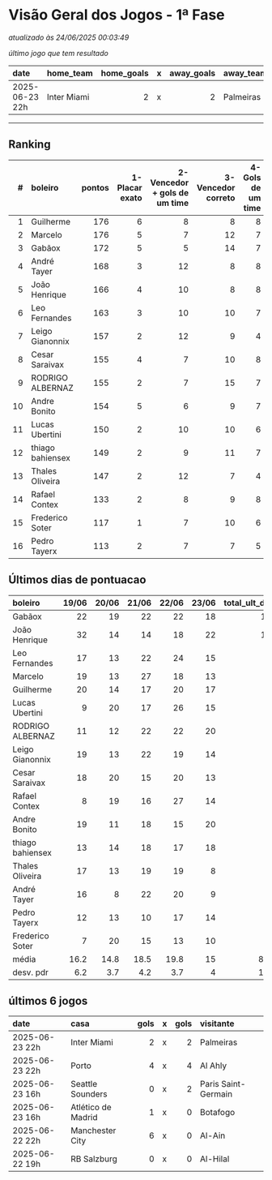 # Visão Geral dos Jogos - 1ª Fase

_atualizado às 24/06/2025 00:03:49_

_último jogo que tem resultado_

| date           | home_team   |   home_goals | x   |   away_goals | away_team   |
|:---------------|:------------|-------------:|:----|-------------:|:------------|
| 2025-06-23 22h | Inter Miami |            2 | x   |            2 | Palmeiras   |



---
## Ranking
|   # | boleiro          |   pontos |   1-Placar exato |   2-Vencedor + gols de um time |   3-Vencedor correto |   4-Gols de um time |   5-Nenhum acerto |
|----:|:-----------------|---------:|-----------------:|-------------------------------:|---------------------:|--------------------:|------------------:|
|   1 | Guilherme        |      176 |                6 |                              8 |                    8 |                   8 |                 6 |
|   2 | Marcelo          |      176 |                5 |                              7 |                   12 |                   7 |                 5 |
|   3 | Gabãox           |      172 |                5 |                              5 |                   14 |                   7 |                 5 |
|   4 | André Tayer      |      168 |                3 |                             12 |                    8 |                   8 |                 5 |
|   5 | João Henrique    |      166 |                4 |                             10 |                    8 |                   8 |                 6 |
|   6 | Leo Fernandes    |      163 |                3 |                             10 |                   10 |                   7 |                 6 |
|   7 | Leigo Gianonnix  |      157 |                2 |                             12 |                    9 |                   4 |                 9 |
|   8 | Cesar Saraivax   |      155 |                4 |                              7 |                   10 |                   8 |                 7 |
|   9 | RODRIGO ALBERNAZ |      155 |                2 |                              7 |                   15 |                   7 |                 5 |
|  10 | Andre Bonito     |      154 |                5 |                              6 |                    9 |                   7 |                 9 |
|  11 | Lucas Ubertini   |      150 |                2 |                             10 |                   10 |                   6 |                 8 |
|  12 | thiago bahiensex |      149 |                2 |                              9 |                   11 |                   7 |                 7 |
|  13 | Thales Oliveira  |      147 |                2 |                             12 |                    7 |                   4 |                11 |
|  14 | Rafael Contex    |      133 |                2 |                              8 |                    9 |                   8 |                 9 |
|  15 | Frederico Soter  |      117 |                1 |                              7 |                   10 |                   6 |                12 |
|  16 | Pedro Tayerx     |      113 |                2 |                              7 |                    7 |                   5 |                15 |

## Últimos dias de pontuacao
| boleiro          |   19/06 |   20/06 |   21/06 |   22/06 |   23/06 |   total_ult_dias |
|:-----------------|--------:|--------:|--------:|--------:|--------:|-----------------:|
| Gabãox           |    22   |    19   |    22   |    22   |      18 |            103   |
| João Henrique    |    32   |    14   |    14   |    18   |      22 |            100   |
| Leo Fernandes    |    17   |    13   |    22   |    24   |      15 |             91   |
| Marcelo          |    19   |    13   |    27   |    18   |      13 |             90   |
| Guilherme        |    20   |    14   |    17   |    20   |      17 |             88   |
| Lucas Ubertini   |     9   |    20   |    17   |    26   |      15 |             87   |
| RODRIGO ALBERNAZ |    11   |    12   |    22   |    22   |      20 |             87   |
| Leigo Gianonnix  |    19   |    13   |    22   |    19   |      14 |             87   |
| Cesar Saraivax   |    18   |    20   |    15   |    20   |      13 |             86   |
| Rafael Contex    |     8   |    19   |    16   |    27   |      14 |             84   |
| Andre Bonito     |    19   |    11   |    18   |    15   |      20 |             83   |
| thiago bahiensex |    13   |    14   |    18   |    17   |      18 |             80   |
| Thales Oliveira  |    17   |    13   |    19   |    19   |       8 |             76   |
| André Tayer      |    16   |     8   |    22   |    20   |       9 |             75   |
| Pedro Tayerx     |    12   |    13   |    10   |    17   |      14 |             66   |
| Frederico Soter  |     7   |    20   |    15   |    13   |      10 |             65   |
| média            |    16.2 |    14.8 |    18.5 |    19.8 |      15 |             84.2 |
| desv. pdr        |     6.2 |     3.7 |     4.2 |     3.7 |       4 |             10.3 |

## últimos 6 jogos
| date           | casa               |   gols | x   |   gols | visitante           |
|:---------------|:-------------------|-------:|:----|-------:|:--------------------|
| 2025-06-23 22h | Inter Miami        |      2 | x   |      2 | Palmeiras           |
| 2025-06-23 22h | Porto              |      4 | x   |      4 | Al Ahly             |
| 2025-06-23 16h | Seattle Sounders   |      0 | x   |      2 | Paris Saint-Germain |
| 2025-06-23 16h | Atlético de Madrid |      1 | x   |      0 | Botafogo            |
| 2025-06-22 22h | Manchester City    |      6 | x   |      0 | Al-Ain              |
| 2025-06-22 19h | RB Salzburg        |      0 | x   |      0 | Al-Hilal            |
